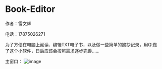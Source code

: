 # Book-Editor

作者：雷文辉

电话：17875026271

为了方便在电脑上阅读、编辑TXT电子书，以及做一些简单的摘抄记录，用Qt做了这个小软件，日后应该会按照需求逐步完善……

主窗口：
![image](https://github.com/user-attachments/assets/4fe32b89-b67a-40fa-a35d-687697e0b8d8)

